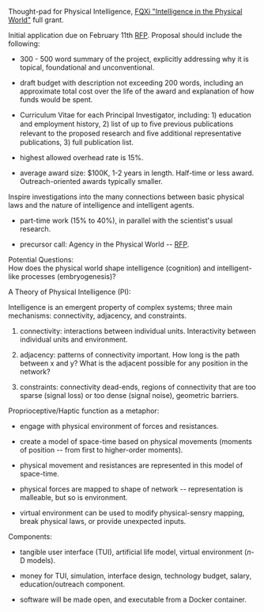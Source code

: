 Thought-pad for Physical Intelligence, [FQXi "Intelligence in the Physical World"](https://fqxi.org/grants/large/initial) full grant.  

Initial application due on February 11th [RFP](https://fqxi.org/data/documents/2018-Request-for-Proposals.pdf). Proposal should include the following:  

* 300 - 500 word summary of the project, explicitly addressing why it is topical, foundational and unconventional.  

* draft budget with description not exceeding 200 words, including an approximate total cost over the life of the award and explanation of how funds would be spent.  

* Curriculum Vitae for each Principal Investigator, including: 1) education and employment history, 2) list of up to ﬁve previous publications relevant to the proposed research and ﬁve additional representative publications, 3) full publication list.  

* highest allowed overhead rate is 15%.  

* average award size: $100K, 1-2 years in length. Half-time or less award. Outreach-oriented awards typically smaller.  

Inspire investigations into the many connections between basic physical laws and the nature of intelligence and intelligent agents.   

* part-time work (15% to 40%), in parallel with the scientist's usual research.  

* precursor call: Agency in the Physical World -- [RFP](https://fqxi.org/grants/large/awardees/list/2018).  

Potential Questions:  
How does the physical world shape intelligence (cognition) and intelligent-like processes (embryogenesis)? 


A Theory of Physical Intelligence (PI):  

Intelligence is an emergent property of complex systems; three main mechanisms: connectivity, adjacency, and constraints.  

1) connectivity: interactions between individual units. Interactivity between individual units and environment.  

2) adjacency: patterns of connectivity important. How long is the path between x and y? What is the adjacent possible for any position in the network?  

3) constraints: connectivity dead-ends, regions of connectivity that are too sparse (signal loss) or too dense (signal noise), geometric barriers.  

Proprioceptive/Haptic function as a metaphor:  

* engage with physical environment of forces and resistances.  

* create a model of space-time based on physical movements (moments of position -- from first to higher-order moments).  

* physical movement and resistances are represented in this model of space-time.  

* physical forces are mapped to shape of network -- representation is malleable, but so is environment.  

* virtual environment can be used to modify physical-sensry mapping, break physical laws, or provide unexpected inputs.  

Components:  

* tangible user interface (TUI), artificial life model, virtual environment (_n_-D models).  

* money for TUI, simulation, interface design, technology budget, salary, education/outreach component.   

* software will be made open, and executable from a Docker container.  



